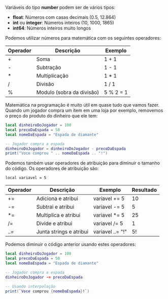 Variáveis do tipo **number** podem ser de vários tipos:
- **float**: Números com casas decimais (0.5, 12.864)
- **int** ou **integer**: Números inteiros (10, 1000, 1865)
- **int64**: Números inteiros muito longos


Podemos utilizar números para matemática com os seguintes operadores:

| Operador | Descrição                 | Exemplo   |
| -------- | ------------------------- | --------- |
| +        | Soma                      | 1 + 1     |
| -        | Subtração                 | 1 - 1     |
| *        | Multiplicação             | 1 * 1     |
| /        | Divisão                   | 1 / 1     |
| %        | Modulo (sobra da divisão) | 5 % 2 = 1 |

Matemática na programação é muito útil em quase tudo que vamos fazer. Quando um jogador compra um item em uma loja por exemplo, removemos o preço do produto do dinheiro que ele tem:

```lua
local dinheiroDoJogador = 100
local precoDaEspada = 50
local nomeDaEspada = "Espada de diamante"

-- Jogador compra a espada
dinheiroDoJogador = dinheiroDoJogador - precoDaEspada
print("Voce comprou " .. nomeDaEspada .. "!")
```

Podemos também usar operadores de atribuição para diminuir o tamanho do código. Os operadores de atribuição são:

`local variavel = 5`

| Operador | Descrição               | Exemplo          | Resultado |
| -------- | ----------------------- | ---------------- | --------- |
| +=       | Adiciona e atribui      | variavel += 5    | 10        |
| -=       | Subtrai e atribui       | variavel -= 5    | 5         |
| *=       | Multiplica e atribui    | variavel *= 5    | 25        |
| /=       | Divide e atribui        | variavel /= 5    | 1         |
| ..=      | Junta strings e atribui | variavel ..= "!" | 5!        |


Podemos diminuir o código anterior usando estes operadores:

```lua
local dinheiroDoJogador = 100
local precoDaEspada = 50
local nomeDaEspada = "Espada de diamante"

-- Jogador compra a espada
dinheiroDoJogador -= precoDaEspada

-- Usando interpolação
print(`Voce comprou {nomeDaEspada}!`)
```
